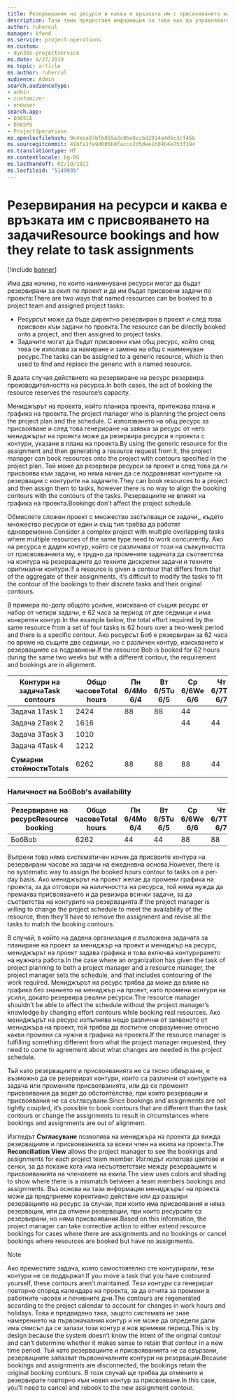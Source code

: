 ```yaml
---
title: Резервирания на ресурси и каква е връзката им с присвояването на задачи
description: Тази тема предоставя информация за това как да управлявате наименувани ресурси, резервации на ресурси и присвоявания на задачи и каква е връзката помежду им.
author: ruhercul
manager: kfend
ms.service: project-operations
ms.custom:
- dyn365-projectservice
ms.date: 9/27/2019
ms.topic: article
ms.author: ruhercul
audience: Admin
search.audienceType:
- admin
- customizer
- enduser
search.app:
- D365CE
- D365PS
- ProjectOperations
ms.openlocfilehash: 0e4eea87bfb059a3c0be8ccbd2914a4d6c3cf46b
ms.sourcegitcommit: 418fa1fe9d605b8faccc2d5dee1b04b4e753f194
ms.translationtype: HT
ms.contentlocale: bg-BG
ms.lasthandoff: 02/10/2021
ms.locfileid: "5149935"
---
```

# <a name="resource-bookings-and-how-they-relate-to-task-assignments"></a><span data-ttu-id="bf687-103">Резервирания на ресурси и каква е връзката им с присвояването на задачи</span><span class="sxs-lookup"><span data-stu-id="bf687-103">Resource bookings and how they relate to task assignments</span></span>

[!include [banner](../includes/psa-now-project-operations.md)]

<span data-ttu-id="bf687-104">Има два начина, по които наименувани ресурси могат да бъдат резервирани за екип по проект и да им бъдат присвоени задачи по проекта:</span><span class="sxs-lookup"><span data-stu-id="bf687-104">There are two ways that named resources can be booked to a project team and assigned project tasks:</span></span>

- <span data-ttu-id="bf687-105">Ресурсът може да бъде директно резервиран в проект и след това присвоен към задачи по проекта.</span><span class="sxs-lookup"><span data-stu-id="bf687-105">The resource can be directly booked onto a project, and then assigned to project tasks.</span></span>
- <span data-ttu-id="bf687-106">Задачите могат да бъдат присвоени към общ ресурс, който след това се използва за намиране и замяна на общ с наименуван ресурс.</span><span class="sxs-lookup"><span data-stu-id="bf687-106">The tasks can be assigned to a generic resource, which is then used to find and replace the generic with a named resource.</span></span> 

<span data-ttu-id="bf687-107">В двата случая действието на резервиране на ресурс резервира производителността на ресурса.</span><span class="sxs-lookup"><span data-stu-id="bf687-107">In both cases, the act of booking the resource reserves the resource’s capacity.</span></span>

<span data-ttu-id="bf687-108">Мениджърът на проекта, който планира проекта, притежава плана и графика на проекта.</span><span class="sxs-lookup"><span data-stu-id="bf687-108">The project manager who is planning the project owns the project plan and the schedule.</span></span> <span data-ttu-id="bf687-109">С използването на общ ресурс за присвояване и след това генериране на заявка за ресурс от него мениджърът на проекта може да резервира ресурси в проекта с контури, указани в плана на проекта.</span><span class="sxs-lookup"><span data-stu-id="bf687-109">By using the generic resource for the assignment and then generating a resource request from it, the project manager can book resources onto the project with contours specified in the project plan.</span></span> <span data-ttu-id="bf687-110">Той може да резервира ресурси за проект и след това да ги присвоява към задачи, но няма начин да се подравняват контурите на резервации с контурите на задачите.</span><span class="sxs-lookup"><span data-stu-id="bf687-110">They can book resources to a project and then assign them to tasks, however there is no way to align the booking contours with the contours of the tasks.</span></span> <span data-ttu-id="bf687-111">Резервациите не влияят на графика на проекта.</span><span class="sxs-lookup"><span data-stu-id="bf687-111">Bookings don't affect the project schedule.</span></span>

<span data-ttu-id="bf687-112">Обмислете сложен проект с множество застъпващи се задачи,, където множество ресурси от един и същ тип трябва да работят едновременно.</span><span class="sxs-lookup"><span data-stu-id="bf687-112">Consider a complex project with multiple overlapping tasks where multiple resources of the same type need to work concurrently.</span></span> <span data-ttu-id="bf687-113">Ако на ресурса е даден контур, който се различава от този на съвкупността от присвояванията му, е трудно да промените задачата да съответства на контура на резервациите до техните дискретни задачи и техните оригинални контури.</span><span class="sxs-lookup"><span data-stu-id="bf687-113">If a resource is given a contour that differs from that of the aggregate of their assignments, it’s difficult to modify the tasks to fit the contour of the bookings to their discrete tasks and their original contours.</span></span>

<span data-ttu-id="bf687-114">В примера по-долу общото усилие, изисквано от същия ресурс от набор от четири задачи, е 62 часа за период от две седмици и има конкретен контур.</span><span class="sxs-lookup"><span data-stu-id="bf687-114">In the example below, the total effort required by the same resource from a set of four tasks is 62 hours over a two-week period and there is a specific contour.</span></span> <span data-ttu-id="bf687-115">Ако ресурсът Боб е резервиран за 62 часа по време на същите две седмици, но с различен контур, изискването и резервациите са подравнени.</span><span class="sxs-lookup"><span data-stu-id="bf687-115">If the resource Bob is booked for 62 hours during the same two weeks but with a different contour, the requirement and bookings are in alignment.</span></span>

| <span data-ttu-id="bf687-116">**Контури на задача**</span><span class="sxs-lookup"><span data-stu-id="bf687-116">**Task contours**</span></span>    | <span data-ttu-id="bf687-117">**Общо часове**</span><span class="sxs-lookup"><span data-stu-id="bf687-117">**Total hours**</span></span> | <span data-ttu-id="bf687-118">Пн 6/4</span><span class="sxs-lookup"><span data-stu-id="bf687-118">Mo 6/4</span></span> | <span data-ttu-id="bf687-119">Вт 6/5</span><span class="sxs-lookup"><span data-stu-id="bf687-119">Tu 6/5</span></span> | <span data-ttu-id="bf687-120">Ср 6/6</span><span class="sxs-lookup"><span data-stu-id="bf687-120">We 6/6</span></span> | <span data-ttu-id="bf687-121">Чт 6/7</span><span class="sxs-lookup"><span data-stu-id="bf687-121">Th 6/7</span></span> | <span data-ttu-id="bf687-122">Пт 6/8</span><span class="sxs-lookup"><span data-stu-id="bf687-122">Fr 6/8</span></span> | <span data-ttu-id="bf687-123">Сб 6/9</span><span class="sxs-lookup"><span data-stu-id="bf687-123">Sa 6/9</span></span> | <span data-ttu-id="bf687-124">Нд 6/10</span><span class="sxs-lookup"><span data-stu-id="bf687-124">Su 6/10</span></span> | <span data-ttu-id="bf687-125">Пн 6/11</span><span class="sxs-lookup"><span data-stu-id="bf687-125">Mo 6/11</span></span> | <span data-ttu-id="bf687-126">Вт 6/12</span><span class="sxs-lookup"><span data-stu-id="bf687-126">Tu 6/12</span></span> | <span data-ttu-id="bf687-127">Ср 6/13</span><span class="sxs-lookup"><span data-stu-id="bf687-127">We 6/13</span></span> | <span data-ttu-id="bf687-128">Чт 6/14</span><span class="sxs-lookup"><span data-stu-id="bf687-128">Th 6/14</span></span> | <span data-ttu-id="bf687-129">Пт 6/15</span><span class="sxs-lookup"><span data-stu-id="bf687-129">Fr 6/15</span></span> |
|----------------------|-----------------|--------|--------|--------|--------|--------|--------|---------|---------|---------|---------|---------|---------|
| <span data-ttu-id="bf687-130">Задача 1</span><span class="sxs-lookup"><span data-stu-id="bf687-130">Task 1</span></span>               | <span data-ttu-id="bf687-131">24</span><span class="sxs-lookup"><span data-stu-id="bf687-131">24</span></span>              | <span data-ttu-id="bf687-132">8</span><span class="sxs-lookup"><span data-stu-id="bf687-132">8</span></span>      | <span data-ttu-id="bf687-133">8</span><span class="sxs-lookup"><span data-stu-id="bf687-133">8</span></span>      | <span data-ttu-id="bf687-134">4</span><span class="sxs-lookup"><span data-stu-id="bf687-134">4</span></span>      |        |        |        |         |         |         | <span data-ttu-id="bf687-135">4</span><span class="sxs-lookup"><span data-stu-id="bf687-135">4</span></span>       |         |         |
| <span data-ttu-id="bf687-136">Задача 2</span><span class="sxs-lookup"><span data-stu-id="bf687-136">Task 2</span></span>               | <span data-ttu-id="bf687-137">16</span><span class="sxs-lookup"><span data-stu-id="bf687-137">16</span></span>              |        |        | <span data-ttu-id="bf687-138">4</span><span class="sxs-lookup"><span data-stu-id="bf687-138">4</span></span>      | <span data-ttu-id="bf687-139">4</span><span class="sxs-lookup"><span data-stu-id="bf687-139">4</span></span>      |        |        |         | <span data-ttu-id="bf687-140">8</span><span class="sxs-lookup"><span data-stu-id="bf687-140">8</span></span>       |         |         |         |         |
| <span data-ttu-id="bf687-141">Задача 3</span><span class="sxs-lookup"><span data-stu-id="bf687-141">Task 3</span></span>               | <span data-ttu-id="bf687-142">10</span><span class="sxs-lookup"><span data-stu-id="bf687-142">10</span></span>              |        |        |        |        | <span data-ttu-id="bf687-143">4</span><span class="sxs-lookup"><span data-stu-id="bf687-143">4</span></span>      |        |         |         | <span data-ttu-id="bf687-144">4</span><span class="sxs-lookup"><span data-stu-id="bf687-144">4</span></span>       |         | <span data-ttu-id="bf687-145">2</span><span class="sxs-lookup"><span data-stu-id="bf687-145">2</span></span>       |         |
| <span data-ttu-id="bf687-146">Задача 4</span><span class="sxs-lookup"><span data-stu-id="bf687-146">Task 4</span></span>               | <span data-ttu-id="bf687-147">12</span><span class="sxs-lookup"><span data-stu-id="bf687-147">12</span></span>              |        |        |        |        |        |        |         |         |         | <span data-ttu-id="bf687-148">4</span><span class="sxs-lookup"><span data-stu-id="bf687-148">4</span></span>       |         | <span data-ttu-id="bf687-149">8</span><span class="sxs-lookup"><span data-stu-id="bf687-149">8</span></span>       |
|                      |                 |        |        |        |        |        |        |         |         |         |         |         |         |
| <span data-ttu-id="bf687-150">**Сумарни стойности**</span><span class="sxs-lookup"><span data-stu-id="bf687-150">**Totals**</span></span>           | <span data-ttu-id="bf687-151">62</span><span class="sxs-lookup"><span data-stu-id="bf687-151">62</span></span>              | <span data-ttu-id="bf687-152">8</span><span class="sxs-lookup"><span data-stu-id="bf687-152">8</span></span>      | <span data-ttu-id="bf687-153">8</span><span class="sxs-lookup"><span data-stu-id="bf687-153">8</span></span>      | <span data-ttu-id="bf687-154">8</span><span class="sxs-lookup"><span data-stu-id="bf687-154">8</span></span>      | <span data-ttu-id="bf687-155">4</span><span class="sxs-lookup"><span data-stu-id="bf687-155">4</span></span>      | <span data-ttu-id="bf687-156">4</span><span class="sxs-lookup"><span data-stu-id="bf687-156">4</span></span>      |        |         | <span data-ttu-id="bf687-157">8</span><span class="sxs-lookup"><span data-stu-id="bf687-157">8</span></span>       | <span data-ttu-id="bf687-158">4</span><span class="sxs-lookup"><span data-stu-id="bf687-158">4</span></span>       | <span data-ttu-id="bf687-159">8</span><span class="sxs-lookup"><span data-stu-id="bf687-159">8</span></span>       | <span data-ttu-id="bf687-160">2</span><span class="sxs-lookup"><span data-stu-id="bf687-160">2</span></span>       | <span data-ttu-id="bf687-161">8</span><span class="sxs-lookup"><span data-stu-id="bf687-161">8</span></span>       |
|                      |                 |        |        |        |        |        |        |         |         |         |         |

### <a name="bobs-availability"></a><span data-ttu-id="bf687-162">Наличност на Боб</span><span class="sxs-lookup"><span data-stu-id="bf687-162">Bob's availability</span></span>
| <span data-ttu-id="bf687-163">**Резервиране на ресурс**</span><span class="sxs-lookup"><span data-stu-id="bf687-163">**Resource   booking**</span></span> | <span data-ttu-id="bf687-164">**Общо часове**</span><span class="sxs-lookup"><span data-stu-id="bf687-164">**Total hours**</span></span> | <span data-ttu-id="bf687-165">Пн 6/4</span><span class="sxs-lookup"><span data-stu-id="bf687-165">Mo 6/4</span></span> | <span data-ttu-id="bf687-166">Вт 6/5</span><span class="sxs-lookup"><span data-stu-id="bf687-166">Tu 6/5</span></span> | <span data-ttu-id="bf687-167">Ср 6/6</span><span class="sxs-lookup"><span data-stu-id="bf687-167">We 6/6</span></span> | <span data-ttu-id="bf687-168">Чт 6/7</span><span class="sxs-lookup"><span data-stu-id="bf687-168">Th 6/7</span></span> | <span data-ttu-id="bf687-169">Пт 6/8</span><span class="sxs-lookup"><span data-stu-id="bf687-169">Fr 6/8</span></span> | <span data-ttu-id="bf687-170">Сб 6/9</span><span class="sxs-lookup"><span data-stu-id="bf687-170">Sa 6/9</span></span> | <span data-ttu-id="bf687-171">Нд 6/10</span><span class="sxs-lookup"><span data-stu-id="bf687-171">Su 6/10</span></span> | <span data-ttu-id="bf687-172">Пн 6/11</span><span class="sxs-lookup"><span data-stu-id="bf687-172">Mo 6/11</span></span> | <span data-ttu-id="bf687-173">Вт 6/12</span><span class="sxs-lookup"><span data-stu-id="bf687-173">Tu 6/12</span></span> | <span data-ttu-id="bf687-174">Ср 6/13</span><span class="sxs-lookup"><span data-stu-id="bf687-174">We 6/13</span></span> | <span data-ttu-id="bf687-175">Чт 6/14</span><span class="sxs-lookup"><span data-stu-id="bf687-175">Th 6/14</span></span> | <span data-ttu-id="bf687-176">Пт 6/15</span><span class="sxs-lookup"><span data-stu-id="bf687-176">Fr 6/15</span></span> |
|------------------------|-----------------|--------|--------|--------|--------|--------|--------|---------|---------|---------|---------|---------|---------|
| <span data-ttu-id="bf687-177">Боб</span><span class="sxs-lookup"><span data-stu-id="bf687-177">Bob</span></span>                    | <span data-ttu-id="bf687-178">62</span><span class="sxs-lookup"><span data-stu-id="bf687-178">62</span></span>              | <span data-ttu-id="bf687-179">4</span><span class="sxs-lookup"><span data-stu-id="bf687-179">4</span></span>      | <span data-ttu-id="bf687-180">4</span><span class="sxs-lookup"><span data-stu-id="bf687-180">4</span></span>      | <span data-ttu-id="bf687-181">8</span><span class="sxs-lookup"><span data-stu-id="bf687-181">8</span></span>      | <span data-ttu-id="bf687-182">8</span><span class="sxs-lookup"><span data-stu-id="bf687-182">8</span></span>      | <span data-ttu-id="bf687-183">8</span><span class="sxs-lookup"><span data-stu-id="bf687-183">8</span></span>      |        |         | <span data-ttu-id="bf687-184">4</span><span class="sxs-lookup"><span data-stu-id="bf687-184">4</span></span>       | <span data-ttu-id="bf687-185">4</span><span class="sxs-lookup"><span data-stu-id="bf687-185">4</span></span>       | <span data-ttu-id="bf687-186">8</span><span class="sxs-lookup"><span data-stu-id="bf687-186">8</span></span>       | <span data-ttu-id="bf687-187">8</span><span class="sxs-lookup"><span data-stu-id="bf687-187">8</span></span>       | <span data-ttu-id="bf687-188">6</span><span class="sxs-lookup"><span data-stu-id="bf687-188">6</span></span>       |

<span data-ttu-id="bf687-189">Въпреки това няма систематичен начин да присвоите контура на резервирани часове на задачи на ежедневна основа.</span><span class="sxs-lookup"><span data-stu-id="bf687-189">However, there is no systematic way to assign the booked hours contour to tasks on a per-day basis.</span></span> <span data-ttu-id="bf687-190">Ако мениджърът на проект желае да промени графика на проекта, за да отговори на наличността на ресурса, той няма нужда да премахва присвояването и да ревизира всички задачи, за да съответства на контурите на резервацията.</span><span class="sxs-lookup"><span data-stu-id="bf687-190">If the project manager is willing to change the project schedule to meet the availability of the resource, then they’ll have to remove the assignment and revise all the tasks to match the booking contours.</span></span>

<span data-ttu-id="bf687-191">В случай, в който на дадена организация е възложена задачата за планиране на проект за мениджър на проект и мениджър на ресурс, мениджърът на проект задава графика и това включва контурирането на нужната работа.</span><span class="sxs-lookup"><span data-stu-id="bf687-191">In the case where an organization has given the task of project planning to both a project manager and a resource manager, the project manager sets the schedule, and that includes contouring of the work required.</span></span> <span data-ttu-id="bf687-192">Мениджърът на ресурс трябва да може да влияе на графика без знанието на мениджър на проект, като промени контури на усили, докато резервира реални ресурси.</span><span class="sxs-lookup"><span data-stu-id="bf687-192">The resource manager shouldn’t be able to affect the schedule without the project manager’s knowledge by changing effort contours while booking real resources.</span></span> <span data-ttu-id="bf687-193">Ако мениджърът на ресурс изпълнява нещо различни от заявеното от мениджъра на проект, той трябва да постигне споразумение относно какви промени са нужни в графика на проекта.</span><span class="sxs-lookup"><span data-stu-id="bf687-193">If the resource manager is fulfilling something different from what the project manager requested, they need to come to agreement about what changes are needed in the project schedule.</span></span>

<span data-ttu-id="bf687-194">Тъй като резервациите и присвояванията не са тясно обвързани, е възможно да се резервират контури, които са различни от контурите на задача или промените присвояванията, или да се променят присвоявания да водят до обстоятелства, при които резервации и присвоявания не са съгласувани.</span><span class="sxs-lookup"><span data-stu-id="bf687-194">Since bookings and assignments are not tightly coupled, it’s possible to book contours that are different than the task contours or change the assignments to result in circumstances where bookings and assignments are out of alignment.</span></span>

<span data-ttu-id="bf687-195">Изгледът **Съгласуване** позволява на мениджъра на проекта да вижда резервациите и присвояванията за всеки член на екипа на проекта.</span><span class="sxs-lookup"><span data-stu-id="bf687-195">The **Reconciliation View** allows the project manager to see the bookings and assignments for each project team member.</span></span> <span data-ttu-id="bf687-196">Изгледът използва цветове и сенки, за да покаже кога има несъответствие между резервациите и присвояванията на членовете на екипа.</span><span class="sxs-lookup"><span data-stu-id="bf687-196">The view uses colors and shading to show where there is a mismatch between a team members bookings and assignments.</span></span> <span data-ttu-id="bf687-197">Въз основа на тази информация мениджърът на проекта може да предприеме корективно действие или да разшири резервациите на ресурс за случаи, при които има присвоявания и няма резервации, или да отмени резервации, при които ресурсите са резервирани, но няма присвоявания.</span><span class="sxs-lookup"><span data-stu-id="bf687-197">Based on this information, the project manager can take corrective action to either extend resource bookings for cases where there are assignments and no bookings or cancel bookings where resources are booked but have no assignments.</span></span>

> [!NOTE]
> <span data-ttu-id="bf687-198">Ако преместите задача, която самостоятелно сте контурирали, тези контури не се поддържат.</span><span class="sxs-lookup"><span data-stu-id="bf687-198">If you move a task that you have contoured yourself, these contours aren’t maintained.</span></span> <span data-ttu-id="bf687-199">Тези контури са генерират повторно според календара на проекта, за да отчита за промени в работните часове и почивните дни.</span><span class="sxs-lookup"><span data-stu-id="bf687-199">The contours are regenerated according to the project calendar to account for changes in work hours and holidays.</span></span> <span data-ttu-id="bf687-200">Това е предвидено така, защото системата не знае намерението на първоначалния контур и не може да определи дали има смисъл да се запази този контур в нов времеви период.</span><span class="sxs-lookup"><span data-stu-id="bf687-200">This is by design because the system doesn’t know the intent of the original contour and can’t determine whether it makes sense to retain that contour in a new time period.</span></span> <span data-ttu-id="bf687-201">Тъй като резервациите и присвояванията не са свързани, резервациите запазват първоначалните контури на резервация.</span><span class="sxs-lookup"><span data-stu-id="bf687-201">Because bookings and assignments are disconnected, the bookings retain the original booking contours.</span></span> <span data-ttu-id="bf687-202">В този случай ще трябва да отмените и резервирате повторно към новия контур за присвояване.</span><span class="sxs-lookup"><span data-stu-id="bf687-202">In this case, you’ll need to cancel and rebook to the new assignment contour.</span></span>

